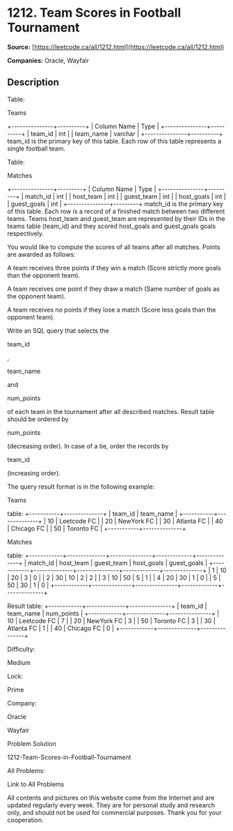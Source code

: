 # 1212. Team Scores in Football Tournament

**Source:** [https://leetcode.ca/all/1212.html](https://leetcode.ca/all/1212.html)

**Companies:** Oracle, Wayfair

## Description

Table:

Teams

+---------------+----------+
| Column Name   | Type     |
+---------------+----------+
| team_id       | int      |
| team_name     | varchar  |
+---------------+----------+
team_id is the primary key of this table.
Each row of this table represents a single football team.

Table:

Matches

+---------------+---------+
| Column Name   | Type    |
+---------------+---------+
| match_id      | int     |
| host_team     | int     |
| guest_team    | int     |
| host_goals    | int     |
| guest_goals   | int     |
+---------------+---------+
match_id is the primary key of this table.
Each row is a record of a finished match between two different teams.
Teams host_team and guest_team are represented by their IDs in the teams table (team_id) and they scored host_goals and guest_goals goals respectively.

You would like to compute the scores of all teams after all matches. Points are awarded as
    follows:

A team receives three points if they win a match (Score strictly more goals
            than the opponent team).

A team receives one point if they draw a match (Same number of goals as the
            opponent team).

A team receives no points if they lose a match (Score less goals than the opponent
            team).

Write an SQL query that selects the

team_id

,

team_name

and

num_points

of each team in the tournament after all described matches.
        Result table should be ordered by

num_points

(decreasing order). In case of
        a tie, order the records by

team_id

(increasing order).

The query result format is in the following example:

Teams

table:
+-----------+--------------+
| team_id   | team_name    |
+-----------+--------------+
| 10        | Leetcode FC  |
| 20        | NewYork FC   |
| 30        | Atlanta FC   |
| 40        | Chicago FC   |
| 50        | Toronto FC   |
+-----------+--------------+

Matches

table:
+------------+--------------+---------------+-------------+--------------+
| match_id   | host_team    | guest_team    | host_goals  | guest_goals  |
+------------+--------------+---------------+-------------+--------------+
| 1          | 10           | 20            | 3           | 0            |
| 2          | 30           | 10            | 2           | 2            |
| 3          | 10           | 50            | 5           | 1            |
| 4          | 20           | 30            | 1           | 0            |
| 5          | 50           | 30            | 1           | 0            |
+------------+--------------+---------------+-------------+--------------+

Result table:
+------------+--------------+---------------+
| team_id    | team_name    | num_points    |
+------------+--------------+---------------+
| 10         | Leetcode FC  | 7             |
| 20         | NewYork FC   | 3             |
| 50         | Toronto FC   | 3             |
| 30         | Atlanta FC   | 1             |
| 40         | Chicago FC   | 0             |
+------------+--------------+---------------+

Difficulty:

Medium

Lock:

Prime

Company:

Oracle

Wayfair

Problem Solution

1212-Team-Scores-in-Football-Tournament

All Problems:

Link to All Problems

All contents and pictures on this website come from the Internet and are updated regularly every week. They are for personal study and research only, and should not be used for commercial purposes. Thank you for your cooperation.

